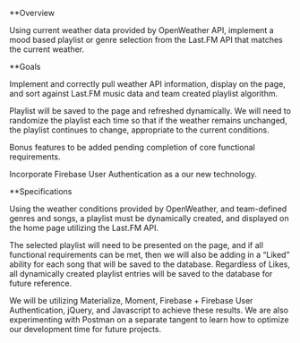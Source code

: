 **Overview

Using current weather data provided by OpenWeather API, implement a mood based playlist or genre selection from the Last.FM API that matches the current weather.

**Goals

Implement and correctly pull weather API information, display on the page, and sort against Last.FM music data and team created playlist algorithm.

Playlist will be saved to the page and refreshed dynamically. We will need to randomize the playlist each time so that if the weather remains unchanged, the playlist continues to change, appropriate to the current conditions.

Bonus features to be added pending completion of core functional requirements.

Incorporate Firebase User Authentication as a our new technology.

**Specifications

Using the weather conditions provided by OpenWeather, and team-defined genres and songs, a playlist must be dynamically created, and displayed on the home page utilizing the Last.FM API.

The selected playlist will need to be presented on the page, and if all functional requirements can be met, then we will also be adding in a “Liked” ability for each song that will be saved to the database.  Regardless of Likes, all dynamically created playlist entries will be saved to the database for future reference.

We will be utilizing Materialize, Moment, Firebase + Firebase User Authentication, jQuery, and Javascript to achieve these results.  We are also experimenting with Postman on a separate tangent to learn how to optimize our development time for future projects.
